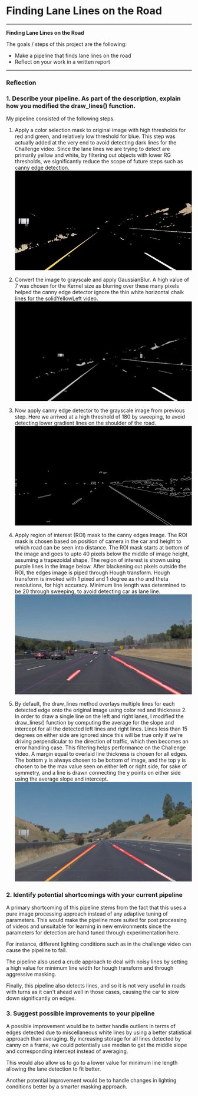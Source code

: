 # **Finding Lane Lines on the Road**

---

**Finding Lane Lines on the Road**

The goals / steps of this project are the following:
* Make a pipeline that finds lane lines on the road
* Reflect on your work in a written report


[//]: # (Image References)

[image1]: ./writeup_ref_images/img1-colorSelect.jpg "Color Selection"
[image2]: ./writeup_ref_images/img2-blurGray.jpg "Blur Grayscale"
[image3]: ./writeup_ref_images/img3-canny.jpg "Canny Edge"
[image4]: ./writeup_ref_images/img4-ROI-hough.jpg "ROI mask and Hough transform"
[image5]: ./writeup_ref_images/img5-final.jpg "Final Image"

---

### Reflection

### 1. Describe your pipeline. As part of the description, explain how you modified the draw_lines() function.

My pipeline consisted of the following steps.

1. Apply a color selection mask to original image with high thresholds for red and green, and relatively low threshold for blue. This step was actually added at the very end to avoid detecting dark lines for the Challenge video. Since the lane lines we are trying to detect are primarily yellow and white, by filtering out objects with lower RG thresholds, we significantly reduce the scope of future steps such as canny edge detection.
![alt text][image1]

2. Convert the image to grayscale and apply GaussianBlur. A high value of 7 was chosen for the Kernel size as blurring over these many pixels helped the canny edge detector ignore the thin white horizontal chalk lines for the solidYellowLeft video.
![alt text][image2]

3. Now apply canny edge detector to the grayscale image from previous step. Here we arrived at a high threshold of 180 by sweeping, to avoid detecting lower gradient lines on the shoulder of the road.
![alt text][image3]

4. Apply region of interest (ROI) mask to the canny edges image. The ROI mask is chosen based on position of camera in the car and height to which road can be seen into distance. The ROI mask starts at bottom of the image and goes to upto 40 pixels below the middle of image height, assuming a trapezoidal shape. The region of interest is shown using purple lines in the image below. After blackening out pixels outside the ROI, the edges image is piped through Hough transform. Hough transform is invoked with 1 pixed and 1 degree as rho and theta resolutions, for high accuracy. Minimum line length was determined to be 20 through sweeping, to avoid detecting car as lane line.
![alt text][image4]

5. By default, the draw_lines method overlays multiple lines for each detected edge onto the original image using color red and thickness 2.
In order to draw a single line on the left and right lanes, I modified the draw_lines() function by computing the average for the slope and intercept for all the detected left lines and right lines. Lines less than 15 degrees on either side are ignored since this will be true only if we're driving perpendicular to the direction of traffic, which then becomes an error handling case. This filtering helps performance on the Challenge video. A margin equal to overlaid line thickness is chosen for all edges. The bottom y is always chosen to be bottom of image, and the top y is chosen to be the max value seen on either left or right side, for sake of symmetry, and a line is drawn connecting the y points on either side using the average slope and intercept.
![alt text][image5]

### 2. Identify potential shortcomings with your current pipeline


A primary shortcoming of this pipeline stems from the fact that this uses a pure image processing approach instead of any adaptive tuning of parameters. This would make the pipeline more suited for post processing of videos and unsuitable for learning in new environments since the parameters for detection are hand tuned through experimentation here.

For instance, different lighting conditions such as in the challenge video can cause the pipeline to fail.

The pipeline also used a crude approach to deal with noisy lines by setting a high value for minimum line width for hough transform and through aggressive masking.

Finally, this pipeline also detects lines, and so it is not very useful in roads with turns as it can't ahead well in those cases, causing the car to slow down significantly on edges.


### 3. Suggest possible improvements to your pipeline

A possible improvement would be to better handle outliers in terms of edges detected due to miscellaneous white lines by using a better statistical approach than averaging. By increasing storage for all lines detected by canny on a frame, we could potentially use median to get the middle slope and corresponding intercept instead of averaging.

This would also allow us to go to a lower value for minimum line length allowing the lane detection to fit better.

Another potential improvement would be to handle changes in lighting conditions better by a smarter masking approach. 

